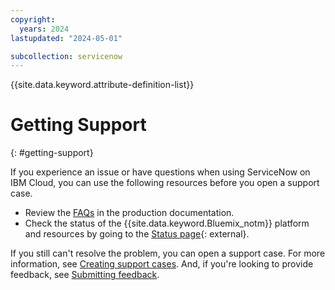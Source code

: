 ```yaml
---
copyright:
  years: 2024
lastupdated: "2024-05-01"

subcollection: servicenow
---
```


{{site.data.keyword.attribute-definition-list}}

# Getting Support

{: #getting-support}

If you experience an issue or have questions when using ServiceNow on IBM Cloud, you can use the following resources before you open a support case.

- Review the [FAQs](https://test.cloud.ibm.com/docs/servicenow?topic=servicenow-faqs) in the production documentation.
- Check the status of the {{site.data.keyword.Bluemix_notm}} platform and resources by going to the [Status page](https://cloud.ibm.com/status){: external}.

If you still can't resolve the problem, you can open a support case. For more information, see [Creating support cases](/docs/get-support?topic=get-support-open-case). And, if you're looking to provide feedback, see [Submitting feedback](/docs/overview?topic=overview-feedback).
